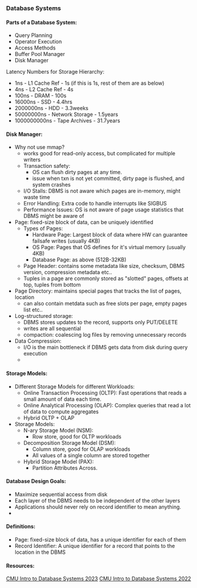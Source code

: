 ### Database Systems 

#### Parts of a Database System:  
- Query Planning
- Operator Execution 
- Access Methods 
- Buffer Pool Manager 
- Disk Manager 

Latency Numbers for Storage Hierarchy:
- 1ns          - L1 Cache Ref    - 1s (if this is 1s, rest of them are as below) 
- 4ns          - L2 Cache Ref    - 4s
- 100ns        - DRAM            - 100s   
- 16000ns      - SSD             - 4.4hrs 
- 2000000ns    - HDD             - 3.3weeks  
- 50000000ns   - Network Storage - 1.5years
- 1000000000ns - Tape Archives   - 31.7years

#### Disk Manager: 
- Why not use mmap?
    - works good for read-only access, but complicated for multiple writers 
    - Transaction safety: 
        - OS can flush dirty pages at any time. 
        - issue when txn is not yet committed, dirty page is flushed, and system crashes 
    - I/O Stalls: DBMS is not aware which pages are in-memory, might waste time 
    - Error Handling: Extra code to handle interrupts like SIGBUS 
    - Performance Issues: OS is not aware of page usage statistics that DBMS might be aware of 
- Page: fixed-size block of data, can be uniquely identified 
    - Types of Pages: 
        - Hardware Page: Largest block of data where HW can guarantee failsafe writes (usually 4KB)
        - OS Page: Pages that OS defines for it's virtual memory (usually 4KB)
        - Database Page: as above (512B-32KB)
    - Page Header: contains some metadata like size, checksum, DBMS version, compression metadata etc.. 
    - Tuples in a page are commonly stored as "slotted" pages, offsets at top, tuples from bottom
- Page Directory: maintains special pages that tracks the list of pages, location 
    - can also contain metdata such as free slots per page, empty pages list etc.. 
- Log-structured storage: 
    - DBMS stores updates to the record, supports only PUT/DELETE 
    - writes are all sequential
    - compaction: coalescing log files by removing unnecessary records 
- Data Compression:
    - I/O is the main bottleneck if DBMS gets data from disk during query execution 
    - 
 
#### Storage Models:
- Different Storage Models for different Workloads: 
    - Online Transaction Processing (OLTP): Fast operations that reads a small amount of data each time. 
    - Online Analytical Processing (OLAP): Complex queries that read a lot of data to compute aggregates
    - Hybrid OLTP + OLAP
- Storage Models: 
    - N-ary Storage Model (NSM):
        - Row store, good for OLTP workloads 
    - Decomposition Storage Model (DSM):
        - Column store, good for OLAP workloads 
        - All values of a single column are stored together
    - Hybrid Storage Model (PAX):  
        - Partition Attributes Across. 

#### Database Design Goals:
- Maximize sequential access from disk 
- Each layer of the DBMS needs to be independent of the other layers 
- Applications should never rely on record identifier to mean anything. 
- 

#### Definitions: 
- Page: fixed-size block of data, has a unique identifier for each of them 
- Record Identifier: A unique identifier for a record that points to the location in the DBMS 

#### Resources: 
[CMU Intro to Database Systems 2023](https://www.youtube.com/playlist?list=PLSE8ODhjZXjbj8BMuIrRcacnQh20hmY9g)
[CMU Intro to Database Systems 2022](https://www.youtube.com/playlist?list=PLSE8ODhjZXjaKScG3l0nuOiDTTqpfnWFf)